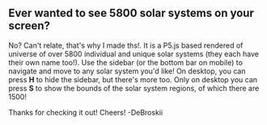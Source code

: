 ## Ever wanted to see 5800 solar systems on your screen?

No? Can't relate, that's why I made ths!. It is a P5.js based rendered of universe of over 5800 individual and unique solar systems (they each have their own name too!). 
Use the sidebar (or the bottom bar on mobile) to navigate and move to any solar system you'd like! On desktop, you can press __H__ to hide the sidebar, but there's more too.
Only on desktop you can press __S__ to show the bounds of the solar system regions, of which there are 1500!

Thanks for checking it out! Cheers!
-DeBroskii
